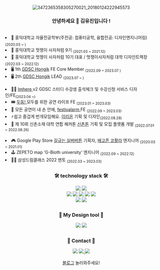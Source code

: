 
<div align="center">
 
![3472365358305270021_20180124222945573](https://github.com/eugene028/eugene028/assets/67894159/d0dffc82-9e6e-4b81-86b2-e68060b24fd5)

  ### 안녕하세요 👋 김유진입니다 !
</div>
<div align="left">
  <br>
  <li> 🏫 홍익대학교 자율전공학부(주전공: 컴퓨터공학, 융합전공: 디자인엔지니어링) <sub>(2020.03 ~ )</sub></li>
  <li> 🦁 홍익대학교 멋쟁이 사자처럼 9기 <sub>(2021.03 ~ 2021.12)</sub></li>
  <li> 🦁 홍익대학교 멋쟁이 사자처럼 10기 대표 / 멋쟁이사자처럼 대학 디자인트랙장 <sub>(2022.03 ~ 2022.12)</sub></li>
  <li> 🖥️ 1th <a href="https://github.com/GDSC-Hongik"> GDSC Hongik</a> FE Core Member <sub>(2022.09 ~ 2023.07 )</sub></li>
  <li> 🖥️ 2th <a href="https://github.com/GDSC-Hongik"> GDSC Hongik</a> LEAD <sub>(2023.07 ~ )</sub></li>
 <br>
 <li> 👩‍🏫 <a href="https://github.com/eugene028/imhere-client"> Imhere </a>v2 GDSC 스터디 수강생 출석체크 및 수강신청 서비스 디자인/FE<sub>(2023.04 ~) </sub></li>
  <li> 🎟️ <a href="https://github.com/Gosrock/DuDoong-Front"> 두둥! </a> 모두를 위한 공연 라이프 FE <sub>(2023.01 ~ 2023.03)</sub></li>
  <li> 🎡 모든 공연이 내 손 안에, <a href="https://github.com/MUTSA-TEAM-FESTIVALAM"> festivalarm </a> FE <sub>(2022.09 ~ 2023.03)</sub></li>
  <li> ⚡쉽고 즐겁게 번개모임해요. <a href="https://github.com/eugene028/ShinChonTonFrontend">이리온</a> 기획 및 디자인<sub>(2022.08.28)</sub></li>
  <li> 🌃 제 10회 신촌소재 대학 연합 해커톤 <a href="https://github.com/10th-sinchonthon">신촌톤</a> 기획 및 모집 플랫폼 개발 <sub>(2022.07.01 ~ 2022.08.26)</sub></li>

  <br>
  <li> 🎮 Google Play Store <a href ="https://play.google.com/store/apps/details?id=com.ExpStudio.Gligyu">길규는 실버버튼</a> 기획자, <a href="https://play.google.com/store/apps/details?id=com.expStudio.android.koalaarcher">배고픈 코활라</a> 엔지니어 <sub>(2020.03 ~ 2021.01)</sub></li>
  <li> 🕹  ZEPETO map 'G-Bioth university' 엔지니어 <sub>(2022.09 ~ 2022.12)</sub></li>
  <li> 👩‍🏫 삼성드림클래스 2022 멘토 <sub>(2022.03 ~ 2023.03)</sub></li>
</div>

  
<div align="center" >
  
  ##
  
  ### 🛠 technology stack 🛠
  <div align="center">
    <img src="https://img.shields.io/badge/Python-3766AB?style=flat-square&logo=python&logoColor=white"/> 
    <img  src="https://img.shields.io/badge/C++-3766AB?style=flat-square&logo=C%2B%2B&logoColor=white"/>
    <br/>
    <img  src="https://img.shields.io/badge/React-61DAFB?style=flat-square&logo=React&logoColor=white"/>
    <img  src="https://img.shields.io/badge/Vue-4FC08D?style=flat-square&logo=vue.js&logoColor=white"/> 
    <img  src="https://img.shields.io/badge/Javascript-F7DF1E?style=flat-square&logo=JavaScript&logoColor=white"/>
    <img src="https://img.shields.io/badge/Next.js-000000?style=flat-square&logo=Next.js&logoColor=white">
    <img src="https://img.shields.io/badge/TypeScript-3178C6?style=flat-square&logo=typescript&logoColor=white">
    <br/>
    <img src="https://img.shields.io/badge/Django-092E20?style=flat-square&logo=Django&logoColor=white"/>
    <img src="https://img.shields.io/badge/Unity-000000?style=flat-square&logo=Unity&logoColor=white"/>
    <br/>
  </div>
  
  ##
  ### 🎨 My Design tool 🎨
  <div align="center">
    <img src="https://img.shields.io/badge/Figma-F24E1E?style=flat-square&logo=figma&logoColor=white"/> 
    <img  src="https://img.shields.io/badge/Illustrator-FF9A00?style=flat-square&logo=Adobe Illustrator&logoColor=white"/>
    <br/>
  </div>
  
  
  ##
  ### 📩 Contact 📩
  <div align="center">
      <img src="https://img.shields.io/badge/luvvinter-E4405F?style=plastic&logo=instagram&logoColor=white"/> 
    <a href="https://www.instagram.com/luvvinter/">
      <img src="https://img.shields.io/badge/@eugene028-5865F2?style=plastic&logo=discord&logoColor=white"/> 
    </a>
      <img src="https://img.shields.io/badge/eugene02876-EA4335?style=plastic&logo=gmail&logoColor=white"/> 
    <br>
    <br>
    <a href = "https://velog.io/@gene028">블로그</a> 놀러와주세요!
  </div>
</div>

